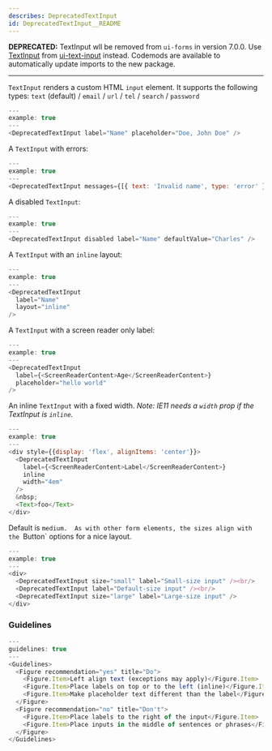 ```yaml
---
describes: DeprecatedTextInput
id: DeprecatedTextInput__README
---
```

**DEPRECATED:** TextInput wll be removed from `ui-forms` in version 7.0.0. Use [TextInput](#TextInput) from [ui-text-input](#ui-text-input) instead. Codemods are available to automatically update imports to the new package.
***

`TextInput` renders a custom HTML `input` element. It supports the following types: `text` (default) / `email` / `url` / `tel` / `search` / `password`

```js
---
example: true
---
<DeprecatedTextInput label="Name" placeholder="Doe, John Doe" />
```

A `TextInput` with errors:

```js
---
example: true
---
<DeprecatedTextInput messages={[{ text: 'Invalid name', type: 'error' }]} label="Name" />
```

A disabled `TextInput`:

```js
---
example: true
---
<DeprecatedTextInput disabled label="Name" defaultValue="Charles" />
```

A `TextInput` with an `inline` layout:

```js
---
example: true
---
<DeprecatedTextInput
  label="Name"
  layout="inline"
/>
```

A `TextInput` with a screen reader only label:

```js
---
example: true
---
<DeprecatedTextInput
  label={<ScreenReaderContent>Age</ScreenReaderContent>}
  placeholder="hello world"
/>
```

An inline `TextInput` with a fixed width. *Note: IE11 needs a `width` prop if
the TextInput is `inline`.*

```js
---
example: true
---
<div style={{display: 'flex', alignItems: 'center'}}>
  <DeprecatedTextInput
    label={<ScreenReaderContent>Label</ScreenReaderContent>}
    inline
    width="4em"
  />
  &nbsp;
  <Text>foo</Text>
</div>
```

Default is `medium.  As with other form elements, the sizes align with the `Button` options for a nice layout.

```js
---
example: true
---
<div>
  <DeprecatedTextInput size="small" label="Small-size input" /><br/>
  <DeprecatedTextInput label="Default-size input" /><br/>
  <DeprecatedTextInput size="large" label="Large-size input" />
</div>
```
### Guidelines

```js
---
guidelines: true
---
<Guidelines>
  <Figure recommendation="yes" title="Do">
    <Figure.Item>Left align text (exceptions may apply)</Figure.Item>
    <Figure.Item>Place labels on top or to the left (inline)</Figure.Item>
    <Figure.Item>Make placeholder text different than the label</Figure.Item>
  </Figure>
  <Figure recommendation="no" title="Don't">
    <Figure.Item>Place labels to the right of the input</Figure.Item>
    <Figure.Item>Place inputs in the middle of sentences or phrases</Figure.Item>
  </Figure>
</Guidelines>
```
